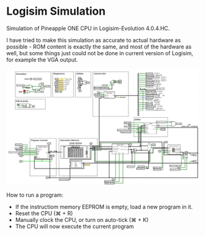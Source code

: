 # Logisim Simulation

Simulation of Pineapple ONE CPU in Logisim-Evolution 4.0.4.HC.

I have tried to make this simulation as accurate to actual hardware as possible - ROM content is exactly the same, and most of the hardware as well, but some things just could not be done in current version of Logisim, for example the VGA output.

![Pineapple ONE CPU in Logisim Evolution](./img/pineapple-logisim-screenshot.png "Pineapple ONE CPU in Logisim Evolution")

How to run a program:
* If the instructiom memory EEPROM is empty, load a new program in it. 
* Reset the CPU (⌘ + R)
* Manually clock the CPU, or turn on auto-tick (⌘ + K)
* The CPU will now execute the current program